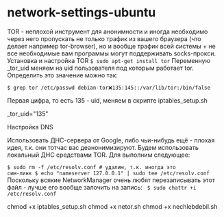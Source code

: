 # network-settings-ubuntu
TOR - неплохой инструмент для анонимности и иногда необходимо через него пропускать не только трафик из вашего браузера (что делает например tor-browser), но и вообще трафик всей системы + не все необходимые вам программы могут поддерживать socks-прокси.
Установка и настройка TOR
<code>$ sudo apt-get install tor</code>
Переменную _tor_uid меняем на uid пользователя под которым работает tor. Определить это значение можно так:

<code>$ grep tor /etc/passwd
debian-tor:x:135:145::/var/lib/tor:/bin/false</code>

Первая цифра, то есть 135 - uid, меняем в скрипте iptables_setup.sh

_tor_uid="135"


Настройка DNS

Использовать ДНС-сервера от Google, либо чьи-нибудь ещё - плохая идея, т.к. они тотчас вас деанонимизируют. Будем использовать локальный ДНС средствами TOR. Для выполним следующее:

<code>$ sudo rm -f /etc/resolv.conf # удалим, т.к. иногда это сим-линк
$ echo "nameserver 127.0.0.1" | sudo tee /etc/resolv.conf
</code>
Поскольку всякие NetworkManager очень любят перезаписывать этот файл - лучше его вообще залочить на запись:
<code>
$ sudo chattr +i /etc/resolv.conf</code>

chmod +x iptables_setup.sh
chmod +x netor.sh
chmod +x nechlebdebil.sh</code>

